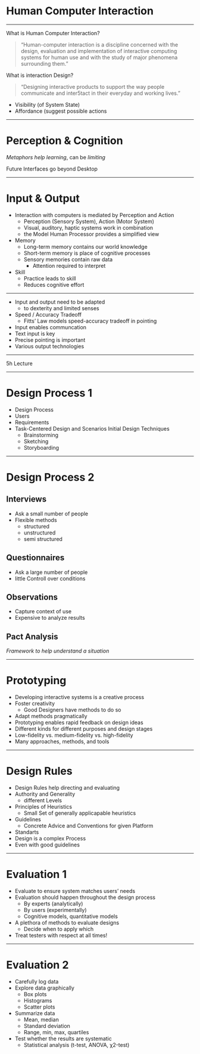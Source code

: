 
# Human Computer Interaction
---
What is Human Computer Interaction?
> “Human-computer interaction is a discipline concerned with the design, evaluation and implementation of interactive computing systems for human use and with the study of major phenomena surrounding them.”

What is interaction Design?
> “Designing interactive products to support the way people
communicate and inter5tact in their everyday and working lives.”

- Visibility (of System State)
- Affordance (suggest possible actions




---
# Perception & Cognition
*Metaphors help learning*, can be *limiting*

Future Interfaces go beyond Desktop




---
# Input & Output
- Interaction with computers is mediated by Perception and Action
	- Perception (Sensory System), Action (Motor System)
  	- Visual, auditory, haptic systems work in combination
  	- the Model Human Processor provides a simplified view
- Memory
   - Long-term memory contains our world knowledge   
   - Short-term memory is place of cognitive processes
   - Sensory memories contain raw data
   		- Attention required to interpret 
- Skill
	- Practice leads to skill
	- Reduces cognitive effort  

---
- Input and output need to be adapted
	- to dexterity and limited senses
- Speed / Accuracy Tradeoff
	- Fitts’ Law models speed-accuracy tradeoff in pointing
-  Input enables communcation
- Text input is key
- Precise pointing is important
- Various output technologies



---
5h Lecture



---
# Design Process 1
- Design Process
- Users
- Requirements
- Task-Centered Design and Scenarios
Initial Design Techniques
	- Brainstorming
	- Sketching
	- Storyboarding



---
# Design Process 2
## Interviews
- Ask a small number of people
- Flexible methods
	- structured
	- unstructured
	- semi structured

## Questionnaires
- Ask a large number of people
- little Controll over conditions

## Observations
- Capture context of use
- Expensive to analyze results

## Pact Analysis
_Framework to help understand a situation_



---
# Prototyping
- Developing interactive systems is a creative process 
- Foster creativity
	- Good Designers have methods to do so 
- Adapt methods pragmatically
- Prototyping enables rapid feedback on design ideas
- Different kinds for different purposes and design stages
- Low-fidelity vs. medium-fidelity vs. high-fidelity
- Many approaches, methods, and tools



---
# Design Rules
- Design Rules help directing and evaluating
- Authority and Generality
	- different Levels
- Principles of Heuristics
	- Small Set of generally applicapable heuristics
- Guidelines
	- Concrete Advice and Conventions for given Platform
- Standarts
- Design is a complex Process
 - Even with good guidelines


 
---
# Evaluation 1
- Evaluate to ensure system matches users’ needs
- Evaluation should happen throughout the design process
	- By experts (analytically)
	- By users (experimentally)
	- Cognitive models, quantitative models
- A plethora of methods to evaluate designs
	- Decide when to apply which
- Treat testers with respect at all times!



--- 
# Evaluation 2
- Carefully log data
- Explore data graphically
	- Box plots
	- Histograms
	- Scatter plots
- Summarize data
	- Mean, median
	- Standard deviation
	- Range, min, max, quartiles
- Test whether the results are systematic
	- Statistical analysis (t-test, ANOVA, χ2-test)